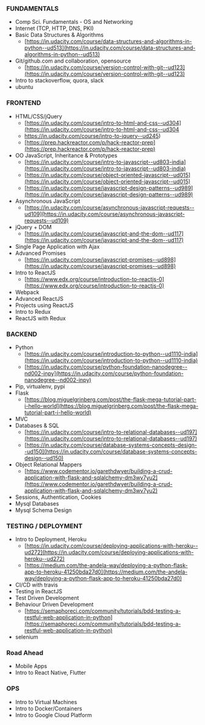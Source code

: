 

### FUNDAMENTALS
* Comp Sci. Fundamentals - OS and Networking
* Internet (TCP, HTTP, DNS, PKI)
* Basic Data Structures & Algorithms
  * [https://in.udacity.com/course/data-structures-and-algorithms-in-python--ud513](https://in.udacity.com/course/data-structures-and-algorithms-in-python--ud513)
* Git/github.com and collaboration, opensource
  * [https://in.udacity.com/course/version-control-with-git--ud123](https://in.udacity.com/course/version-control-with-git--ud123)
* Intro to stackoverflow, quora, slack
* ubuntu


### FRONTEND
* HTML/CSS/jQuery
  * [https://in.udacity.com/course/intro-to-html-and-css--ud304](https://in.udacity.com/course/intro-to-html-and-css--ud304
  * https://in.udacity.com/course/intro-to-jquery--ud245)
  * [https://prep.hackreactor.com/p/hack-reactor-prep](https://prep.hackreactor.com/p/hack-reactor-prep)
* OO JavaScript, Inheritance & Prototypes
  * [https://in.udacity.com/course/intro-to-javascript--ud803-india](https://in.udacity.com/course/intro-to-javascript--ud803-india)
  * [https://in.udacity.com/course/object-oriented-javascript--ud015](https://in.udacity.com/course/object-oriented-javascript--ud015)
  * [https://in.udacity.com/course/javascript-design-patterns--ud989](https://in.udacity.com/course/javascript-design-patterns--ud989)
* Asynchronous JavaScript
  * [https://in.udacity.com/course/asynchronous-javascript-requests--ud109](https://in.udacity.com/course/asynchronous-javascript-requests--ud109)
* jQuery + DOM
  * [https://in.udacity.com/course/javascript-and-the-dom--ud117](https://in.udacity.com/course/javascript-and-the-dom--ud117)
* Single Page Application with Ajax
* Advanced Promises
  * [https://in.udacity.com/course/javascript-promises--ud898](https://in.udacity.com/course/javascript-promises--ud898)
* Intro to ReactJS
  * [https://www.edx.org/course/introduction-to-reactjs-0](https://www.edx.org/course/introduction-to-reactjs-0)
* Webpack
* Advanced ReactJS
* Projects using ReactJS
* Intro to Redux
* ReactJS with Redux

### BACKEND
* Python
  * [https://in.udacity.com/course/introduction-to-python--ud1110-india](https://in.udacity.com/course/introduction-to-python--ud1110-india)
  * [https://in.udacity.com/course/python-foundation-nanodegree--nd002-inpy](https://in.udacity.com/course/python-foundation-nanodegree--nd002-inpy)
* Pip, virtualenv, pypi
* Flask
  * [https://blog.miguelgrinberg.com/post/the-flask-mega-tutorial-part-i-hello-world](https://blog.miguelgrinberg.com/post/the-flask-mega-tutorial-part-i-hello-world)
* MVC 
* Databases & SQL
  * [https://in.udacity.com/course/intro-to-relational-databases--ud197](https://in.udacity.com/course/intro-to-relational-databases--ud197)
  * [https://in.udacity.com/course/database-systems-concepts-design--ud150](https://in.udacity.com/course/database-systems-concepts-design--ud150)
* Object Relational Mappers
  * [https://www.codementor.io/garethdwyer/building-a-crud-application-with-flask-and-sqlalchemy-dm3wv7yu2](https://www.codementor.io/garethdwyer/building-a-crud-application-with-flask-and-sqlalchemy-dm3wv7yu2)
* Sessions, Authentication, Cookies
* Mysql Databases
* Mysql Schema Design


### TESTING / DEPLOYMENT
* Intro to Deployment, Heroku
  * [https://in.udacity.com/course/deploying-applications-with-heroku--ud272](https://in.udacity.com/course/deploying-applications-with-heroku--ud272)
  * [https://medium.com/the-andela-way/deploying-a-python-flask-app-to-heroku-41250bda27d0](https://medium.com/the-andela-way/deploying-a-python-flask-app-to-heroku-41250bda27d0)
* CI/CD with travis
* Testing in ReactJS
* Test Driven Development
* Behaviour Driven Development
  * [https://semaphoreci.com/community/tutorials/bdd-testing-a-restful-web-application-in-python](https://semaphoreci.com/community/tutorials/bdd-testing-a-restful-web-application-in-python)
* selenium

### Road Ahead
* Mobile Apps
* Intro to React Native, Flutter

### OPS
* Intro to Virtual Machines
* Intro to Docker/Containers
* Intro to Google Cloud Platform
